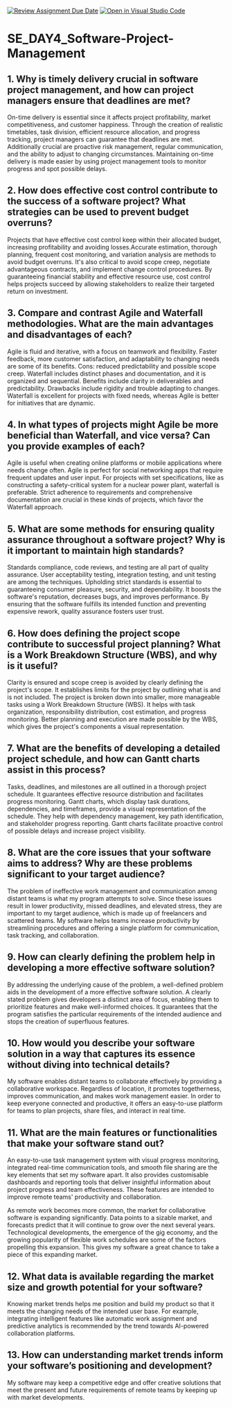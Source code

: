 [![Review Assignment Due Date](https://classroom.github.com/assets/deadline-readme-button-22041afd0340ce965d47ae6ef1cefeee28c7c493a6346c4f15d667ab976d596c.svg)](https://classroom.github.com/a/9pw6JKcu)
[![Open in Visual Studio Code](https://classroom.github.com/assets/open-in-vscode-2e0aaae1b6195c2367325f4f02e2d04e9abb55f0b24a779b69b11b9e10269abc.svg)](https://classroom.github.com/online_ide?assignment_repo_id=18415238&assignment_repo_type=AssignmentRepo)
# SE_DAY4_Software-Project-Management
## 1. Why is timely delivery crucial in software project management, and how can project managers ensure that deadlines are met?
On-time delivery is essential since it affects project profitability, market competitiveness, and customer happiness. Through the creation of realistic timetables, task division, efficient resource allocation, and progress tracking, project managers can guarantee that deadlines are met. Additionally crucial are proactive risk management, regular communication, and the ability to adjust to changing circumstances. Maintaining on-time delivery is made easier by using project management tools to monitor progress and spot possible delays. 

## 2. How does effective cost control contribute to the success of a software project? What strategies can be used to prevent budget overruns?
Projects that have effective cost control keep within their allocated budget, increasing profitability and avoiding losses.Accurate estimation, thorough planning, frequent cost monitoring, and variation analysis are methods to avoid budget overruns. It's also critical to avoid scope creep, negotiate advantageous contracts, and implement change control procedures. By guaranteeing financial stability and effective resource use, cost control helps projects succeed by allowing stakeholders to realize their targeted return on investment. 

## 3. Compare and contrast Agile and Waterfall methodologies. What are the main advantages and disadvantages of each?
Agile is fluid and iterative, with a focus on teamwork and flexibility. Faster feedback, more customer satisfaction, and adaptability to changing needs are some of its benefits. Cons: reduced predictability and possible scope creep. Waterfall includes distinct phases and documentation, and it is organized and sequential. Benefits include clarity in deliverables and predictability. Drawbacks include rigidity and trouble adapting to changes. Waterfall is excellent for projects with fixed needs, whereas Agile is better for initiatives that are dynamic. 

## 4. In what types of projects might Agile be more beneficial than Waterfall, and vice versa? Can you provide examples of each?
Agile is useful when creating online platforms or mobile applications where needs change often.
Agile is perfect for social networking apps that require frequent updates and user input. For projects with set specifications, like as constructing a safety-critical system for a nuclear power plant, waterfall is preferable. Strict adherence to requirements and comprehensive documentation are crucial in these kinds of projects, which favor the Waterfall approach. 

## 5. What are some methods for ensuring quality assurance throughout a software project? Why is it important to maintain high standards?
Standards compliance, code reviews, and testing are all part of quality assurance. User acceptability testing, integration testing, and unit testing are among the techniques. Upholding strict standards is essential to guaranteeing consumer pleasure, security, and dependability. It boosts the software's reputation, decreases bugs, and improves performance. By ensuring that the software fulfills its intended function and preventing expensive rework, quality assurance fosters user trust. 

## 6. How does defining the project scope contribute to successful project planning? What is a Work Breakdown Structure (WBS), and why is it useful?
Clarity is ensured and scope creep is avoided by clearly defining the project's scope. It establishes limits for the project by outlining what is and is not included. The project is broken down into smaller, more manageable tasks using a Work Breakdown Structure (WBS). It helps with task organization, responsibility distribution, cost estimation, and progress monitoring. Better planning and execution are made possible by the WBS, which gives the project's components a visual representation.

## 7. What are the benefits of developing a detailed project schedule, and how can Gantt charts assist in this process?
Tasks, deadlines, and milestones are all outlined in a thorough project schedule. It guarantees effective resource distribution and facilitates progress monitoring. Gantt charts, which display task durations, dependencies, and timeframes, provide a visual representation of the schedule. They help with dependency management, key path identification, and stakeholder progress reporting. Gantt charts facilitate proactive control of possible delays and increase project visibility. 

## 8. What are the core issues that your software aims to address? Why are these problems significant to your target audience?
The problem of ineffective work management and communication among distant teams is what my program attempts to solve. Since these issues result in lower productivity, missed deadlines, and elevated stress, they are important to my target audience, which is made up of freelancers and scattered teams. My software helps teams increase productivity by streamlining procedures and offering a single platform for communication, task tracking, and collaboration.

## 9. How can clearly defining the problem help in developing a more effective software solution?
By addressing the underlying cause of the problem, a well-defined problem aids in the development of a more effective software solution. A clearly stated problem gives developers a distinct area of focus, enabling them to prioritize features and make well-informed choices. It guarantees that the program satisfies the particular requirements of the intended audience and stops the creation of superfluous features. 

## 10. How would you describe your software solution in a way that captures its essence without diving into technical details?
My software enables distant teams to collaborate effectively by providing a collaborative workspace. Regardless of location, it promotes togetherness, improves communication, and makes work management easier. In order to keep everyone connected and productive, it offers an easy-to-use platform for teams to plan projects, share files, and interact in real time. 

## 11. What are the main features or functionalities that make your software stand out?
An easy-to-use task management system with visual progress monitoring, integrated real-time communication tools, and smooth file sharing are the key elements that set my software apart. It also provides customisable dashboards and reporting tools that deliver insightful information about project progress and team effectiveness. These features are intended to improve remote teams' productivity and collaboration.

As remote work becomes more common, the market for collaborative software is expanding significantly. Data points to a sizable market, and forecasts predict that it will continue to grow over the next several years. Technological developments, the emergence of the gig economy, and the growing popularity of flexible work schedules are some of the factors propelling this expansion. This gives my software a great chance to take a piece of this expanding market. 

## 12. What data is available regarding the market size and growth potential for your software?
Knowing market trends helps me position and build my product so that it meets the changing needs of the intended user base. For example, integrating intelligent features like automatic work assignment and predictive analytics is recommended by the trend towards AI-powered collaboration platforms.

## 13. How can understanding market trends inform your software’s positioning and development?
My software may keep a competitive edge and offer creative solutions that meet the present and future requirements of remote teams by keeping up with market developments.   
